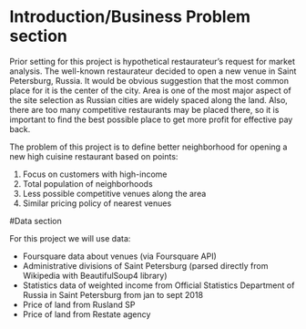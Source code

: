 # Introduction/Business Problem section

Prior setting for this project is hypothetical restaurateur’s request for market analysis. The well-known restaurateur decided to open a new venue in Saint Petersburg, Russia. It would be obvious suggestion that the most common place for it is the center of the city. Area is one of the most major aspect of the site selection as Russian cities are widely spaced along the land. Also, there are too many competitive restaurants may be placed there, so it is important to find the best possible place to get more profit for effective pay back.

The problem of this project is to define better neighborhood for opening a new high cuisine restaurant based on points:
1.	Focus on customers with high-income
2.	Total population of neighborhoods
3.	Less possible competitive venues along the area
4.	Similar pricing policy of nearest venues


#Data section

For this project we will use data:
-	Foursquare data about venues (via Foursquare API)
-	Administrative divisions of Saint Petersburg (parsed directly from Wikipedia with BeautifulSoup4 library)
-	Statistics data of weighted income from Official Statistics Department of Russia in Saint Petersburg from jan to sept 2018
-	Price of land from Rusland SP
-	Price of land from Restate agency
